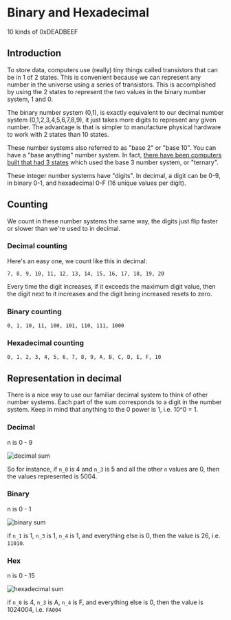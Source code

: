 # Binary and Hexadecimal

10 kinds of 0xDEADBEEF

## Introduction

To store data, computers use (really) tiny things called transistors that can
be in 1 of 2 states. This is convenient because we can represent any
number in the universe using a series of transistors. This is
accomplished by using the 2 states to represent the two values in the binary
number system, 1 and 0.

The binary number system (0,1), is exactly equivalent to our
decimal number system (0,1,2,3,4,5,6,7,8,9), it just takes more digits to
represent any given number. The advantage is that is simpler to
manufacture physical hardware to work with 2 states than 10
states.

These number systems also referred to as "base 2" or "base 10". You can have
a "base anything" number system. In fact,
[there have been computers built that had 3 states](https://en.wikipedia.org/wiki/Ternary_computer)
which used the base 3 number system, or "ternary".

These integer number systems have "digits". In decimal, a digit can be 0-9, in
binary 0-1, and hexadecimal 0-F (16 unique values per digit).

## Counting

We count in these number systems the same way, the digits just flip
faster or slower than we're used to in decimal.

### Decimal counting

Here's an easy one, we count like this in decimal:

`7, 8, 9, 10, 11, 12, 13, 14, 15, 16, 17, 18, 19, 20`

Every time the digit increases, if it exceeds the maximum digit value, then
the digit next to it increases and the digit being increased resets to
zero.

### Binary counting

`0, 1, 10, 11, 100, 101, 110, 111, 1000`

### Hexadecimal counting

`0, 1, 2, 3, 4, 5, 6, 7, 8, 9, A, B, C, D, E, F, 10`

## Representation in decimal

There is a nice way to use our familiar decimal system to think of other
number systems. Each part of the sum corresponds to a digit in the
number system. Keep in mind that anything to the 0 power is 1, i.e. 10^0
= 1.

### Decimal

n is 0 - 9

![decimal sum](http://ironboard-curriculum-content.s3.amazonaws.com/web-development/binary-and-hexadecimal/decimal_sum.gif)

So for instance, if `n_0` is 4 and `n_3` is 5 and all the other `n`
values are 0, then the values represented is 5004.

### Binary

n is 0 - 1

![binary sum](http://ironboard-curriculum-content.s3.amazonaws.com/web-development/binary-and-hexadecimal/binary_sum.gif)

if `n_1` is 1, `n_3` is 1, `n_4` is 1, and everything else is 0, then the
value is 26, i.e. `11010`.


### Hex

n is 0 - 15

![hexadecimal sum](http://ironboard-curriculum-content.s3.amazonaws.com/web-development/binary-and-hexadecimal/hexadecimal_sum.gif)

if `n_0` is 4, `n_3` is A, `n_4` is F, and everything else is 0, then the
value is 1024004, i.e. `FA004`
